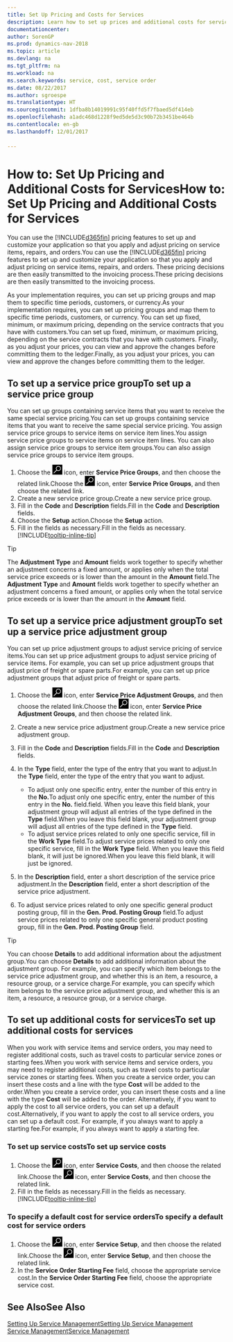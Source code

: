 ```yaml
---
title: Set Up Pricing and Costs for Services
description: Learn how to set up prices and additional costs for services.
documentationcenter: 
author: SorenGP
ms.prod: dynamics-nav-2018
ms.topic: article
ms.devlang: na
ms.tgt_pltfrm: na
ms.workload: na
ms.search.keywords: service, cost, service order
ms.date: 08/22/2017
ms.author: sgroespe
ms.translationtype: HT
ms.sourcegitcommit: 1dfba8b14019991c95f40ffd5f7fbaed5df414eb
ms.openlocfilehash: a1adc468d1228f9ed5de5d3c90b72b3451be464b
ms.contentlocale: en-gb
ms.lasthandoff: 12/01/2017

---
```


# <a name="how-to-set-up-pricing-and-additional-costs-for-services"></a><span data-ttu-id="05987-103">How to: Set Up Pricing and Additional Costs for Services</span><span class="sxs-lookup"><span data-stu-id="05987-103">How to: Set Up Pricing and Additional Costs for Services</span></span>
<span data-ttu-id="05987-104">You can use the [!INCLUDE[d365fin](includes/d365fin_md.md)] pricing features to set up and customize your application so that you apply and adjust pricing on service items, repairs, and orders.</span><span class="sxs-lookup"><span data-stu-id="05987-104">You can use the [!INCLUDE[d365fin](includes/d365fin_md.md)] pricing features to set up and customize your application so that you apply and adjust pricing on service items, repairs, and orders.</span></span> <span data-ttu-id="05987-105">These pricing decisions are then easily transmitted to the invoicing process.</span><span class="sxs-lookup"><span data-stu-id="05987-105">These pricing decisions are then easily transmitted to the invoicing process.</span></span>  
  
<span data-ttu-id="05987-106">As your implementation requires, you can set up pricing groups and map them to specific time periods, customers, or currency.</span><span class="sxs-lookup"><span data-stu-id="05987-106">As your implementation requires, you can set up pricing groups and map them to specific time periods, customers, or currency.</span></span> <span data-ttu-id="05987-107">You can set up fixed, minimum, or maximum pricing, depending on the service contracts that you have with customers.</span><span class="sxs-lookup"><span data-stu-id="05987-107">You can set up fixed, minimum, or maximum pricing, depending on the service contracts that you have with customers.</span></span> <span data-ttu-id="05987-108">Finally, as you adjust your prices, you can view and approve the changes before committing them to the ledger.</span><span class="sxs-lookup"><span data-stu-id="05987-108">Finally, as you adjust your prices, you can view and approve the changes before committing them to the ledger.</span></span>  

## <a name="to-set-up-a-service-price-group"></a><span data-ttu-id="05987-109">To set up a service price group</span><span class="sxs-lookup"><span data-stu-id="05987-109">To set up a service price group</span></span>
<span data-ttu-id="05987-110">You can set up groups containing service items that you want to receive the same special service pricing.</span><span class="sxs-lookup"><span data-stu-id="05987-110">You can set up groups containing service items that you want to receive the same special service pricing.</span></span> <span data-ttu-id="05987-111">You assign service price groups to service items on service item lines.</span><span class="sxs-lookup"><span data-stu-id="05987-111">You assign service price groups to service items on service item lines.</span></span> <span data-ttu-id="05987-112">You can also assign service price groups to service item groups.</span><span class="sxs-lookup"><span data-stu-id="05987-112">You can also assign service price groups to service item groups.</span></span>  

1. <span data-ttu-id="05987-113">Choose the ![Search for Page or Report](media/ui-search/search_small.png "Search for Page or Report icon") icon, enter **Service Price Groups**, and then choose the related link.</span><span class="sxs-lookup"><span data-stu-id="05987-113">Choose the ![Search for Page or Report](media/ui-search/search_small.png "Search for Page or Report icon") icon, enter **Service Price Groups**, and then choose the related link.</span></span>  
2. <span data-ttu-id="05987-114">Create a new service price group.</span><span class="sxs-lookup"><span data-stu-id="05987-114">Create a new service price group.</span></span>  
3. <span data-ttu-id="05987-115">Fill in the **Code** and **Description** fields.</span><span class="sxs-lookup"><span data-stu-id="05987-115">Fill in the **Code** and **Description** fields.</span></span>  
4. <span data-ttu-id="05987-116">Choose the **Setup** action.</span><span class="sxs-lookup"><span data-stu-id="05987-116">Choose the **Setup** action.</span></span>  
2. <span data-ttu-id="05987-117">Fill in the fields as necessary.</span><span class="sxs-lookup"><span data-stu-id="05987-117">Fill in the fields as necessary.</span></span> [!INCLUDE[tooltip-inline-tip](includes/tooltip-inline-tip_md.md)]  

 > [!Tip]
 > <span data-ttu-id="05987-118">The **Adjustment Type** and **Amount** fields work together to specify whether an adjustment concerns a fixed amount, or applies only when the total service price exceeds or is lower than the amount in the **Amount** field.</span><span class="sxs-lookup"><span data-stu-id="05987-118">The **Adjustment Type** and **Amount** fields work together to specify whether an adjustment concerns a fixed amount, or applies only when the total service price exceeds or is lower than the amount in the **Amount** field.</span></span>  

## <a name="to-set-up-a-service-price-adjustment-group"></a><span data-ttu-id="05987-119">To set up a service price adjustment group</span><span class="sxs-lookup"><span data-stu-id="05987-119">To set up a service price adjustment group</span></span>  
<span data-ttu-id="05987-120">You can set up price adjustment groups to adjust service pricing of service items.</span><span class="sxs-lookup"><span data-stu-id="05987-120">You can set up price adjustment groups to adjust service pricing of service items.</span></span> <span data-ttu-id="05987-121">For example, you can set up price adjustment groups that adjust price of freight or spare parts.</span><span class="sxs-lookup"><span data-stu-id="05987-121">For example, you can set up price adjustment groups that adjust price of freight or spare parts.</span></span>  
  
1. <span data-ttu-id="05987-122">Choose the ![Search for Page or Report](media/ui-search/search_small.png "Search for Page or Report icon") icon, enter **Service Price Adjustment Groups**, and then choose the related link.</span><span class="sxs-lookup"><span data-stu-id="05987-122">Choose the ![Search for Page or Report](media/ui-search/search_small.png "Search for Page or Report icon") icon, enter **Service Price Adjustment Groups**, and then choose the related link.</span></span>  
2. <span data-ttu-id="05987-123">Create a new service price adjustment group.</span><span class="sxs-lookup"><span data-stu-id="05987-123">Create a new service price adjustment group.</span></span>  
3. <span data-ttu-id="05987-124">Fill in the **Code** and **Description** fields.</span><span class="sxs-lookup"><span data-stu-id="05987-124">Fill in the **Code** and **Description** fields.</span></span>  
4. <span data-ttu-id="05987-125">In the **Type** field, enter the type of the entry that you want to adjust.</span><span class="sxs-lookup"><span data-stu-id="05987-125">In the **Type** field, enter the type of the entry that you want to adjust.</span></span>  
  
    * <span data-ttu-id="05987-126">To adjust only one specific entry, enter the number of this entry in the **No.**</span><span class="sxs-lookup"><span data-stu-id="05987-126">To adjust only one specific entry, enter the number of this entry in the **No.**</span></span> <span data-ttu-id="05987-127">field.</span><span class="sxs-lookup"><span data-stu-id="05987-127">field.</span></span> <span data-ttu-id="05987-128">When you leave this field blank, your adjustment group will adjust all entries of the type defined in the **Type** field.</span><span class="sxs-lookup"><span data-stu-id="05987-128">When you leave this field blank, your adjustment group will adjust all entries of the type defined in the **Type** field.</span></span>  
    * <span data-ttu-id="05987-129">To adjust service prices related to only one specific service, fill in the **Work Type** field.</span><span class="sxs-lookup"><span data-stu-id="05987-129">To adjust service prices related to only one specific service, fill in the **Work Type** field.</span></span> <span data-ttu-id="05987-130">When you leave this field blank, it will just be ignored.</span><span class="sxs-lookup"><span data-stu-id="05987-130">When you leave this field blank, it will just be ignored.</span></span>  
  
5. <span data-ttu-id="05987-131">In the **Description** field, enter a short description of the service price adjustment.</span><span class="sxs-lookup"><span data-stu-id="05987-131">In the **Description** field, enter a short description of the service price adjustment.</span></span>  
6. <span data-ttu-id="05987-132">To adjust service prices related to only one specific general product posting group, fill in the **Gen. Prod. Posting Group** field.</span><span class="sxs-lookup"><span data-stu-id="05987-132">To adjust service prices related to only one specific general product posting group, fill in the **Gen. Prod. Posting Group** field.</span></span>

> [!Tip]
> <span data-ttu-id="05987-133">You can choose **Details** to add additional information about the adjustment group.</span><span class="sxs-lookup"><span data-stu-id="05987-133">You can choose **Details** to add additional information about the adjustment group.</span></span> <span data-ttu-id="05987-134">For example, you can specify which item belongs to the service price adjustment group, and whether this is an item, a resource, a resource group, or a service charge.</span><span class="sxs-lookup"><span data-stu-id="05987-134">For example, you can specify which item belongs to the service price adjustment group, and whether this is an item, a resource, a resource group, or a service charge.</span></span>  

## <a name="to-set-up-additional-costs-for-services"></a><span data-ttu-id="05987-135">To set up additional costs for services</span><span class="sxs-lookup"><span data-stu-id="05987-135">To set up additional costs for services</span></span>
<span data-ttu-id="05987-136">When you work with service items and service orders, you may need to register additional costs, such as travel costs to particular service zones or starting fees.</span><span class="sxs-lookup"><span data-stu-id="05987-136">When you work with service items and service orders, you may need to register additional costs, such as travel costs to particular service zones or starting fees.</span></span> <span data-ttu-id="05987-137">When you create a service order, you can insert these costs and a line with the type **Cost** will be added to the order.</span><span class="sxs-lookup"><span data-stu-id="05987-137">When you create a service order, you can insert these costs and a line with the type **Cost** will be added to the order.</span></span> <span data-ttu-id="05987-138">Alternatively, if you want to apply the cost to all service orders, you can set up a default cost.</span><span class="sxs-lookup"><span data-stu-id="05987-138">Alternatively, if you want to apply the cost to all service orders, you can set up a default cost.</span></span> <span data-ttu-id="05987-139">For example, if you always want to apply a starting fee.</span><span class="sxs-lookup"><span data-stu-id="05987-139">For example, if you always want to apply a starting fee.</span></span>
  
### <a name="to-set-up-service-costs"></a><span data-ttu-id="05987-140">To set up service costs</span><span class="sxs-lookup"><span data-stu-id="05987-140">To set up service costs</span></span>
1. <span data-ttu-id="05987-141">Choose the ![Search for Page or Report](media/ui-search/search_small.png "Search for Page or Report icon") icon, enter **Service Costs**, and then choose the related link.</span><span class="sxs-lookup"><span data-stu-id="05987-141">Choose the ![Search for Page or Report](media/ui-search/search_small.png "Search for Page or Report icon") icon, enter **Service Costs**, and then choose the related link.</span></span> 
2. <span data-ttu-id="05987-142">Fill in the fields as necessary.</span><span class="sxs-lookup"><span data-stu-id="05987-142">Fill in the fields as necessary.</span></span> [!INCLUDE[tooltip-inline-tip](includes/tooltip-inline-tip_md.md)]  

### <a name="to-specify-a-default-cost-for-service-orders"></a><span data-ttu-id="05987-143">To specify a default cost for service orders</span><span class="sxs-lookup"><span data-stu-id="05987-143">To specify a default cost for service orders</span></span>
1. <span data-ttu-id="05987-144">Choose the ![Search for Page or Report](media/ui-search/search_small.png "Search for Page or Report icon") icon, enter **Service Setup**, and then choose the related link.</span><span class="sxs-lookup"><span data-stu-id="05987-144">Choose the ![Search for Page or Report](media/ui-search/search_small.png "Search for Page or Report icon") icon, enter **Service Setup**, and then choose the related link.</span></span> 
2. <span data-ttu-id="05987-145">In the **Service Order Starting Fee** field, choose the appropriate service cost.</span><span class="sxs-lookup"><span data-stu-id="05987-145">In the **Service Order Starting Fee** field, choose the appropriate service cost.</span></span>

## <a name="see-also"></a><span data-ttu-id="05987-146">See Also</span><span class="sxs-lookup"><span data-stu-id="05987-146">See Also</span></span>
[<span data-ttu-id="05987-147">Setting Up Service Management</span><span class="sxs-lookup"><span data-stu-id="05987-147">Setting Up Service Management</span></span>](service-setup-service.md)  
[<span data-ttu-id="05987-148">Service Management</span><span class="sxs-lookup"><span data-stu-id="05987-148">Service Management</span></span>](service-service.md)  

